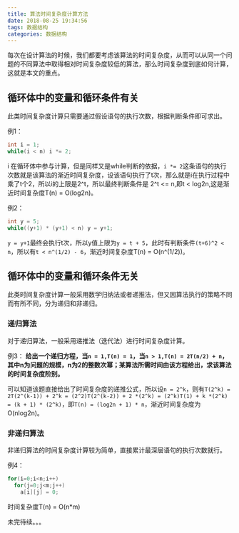 ```yaml
---
title: 算法时间复杂度计算方法
date: 2018-08-25 19:34:56
tags: 数据结构
categories: 数据结构
---
```


每次在设计算法的时候，我们都要考虑该算法的时间复杂度，从而可以从同一个问题的不同算法中取得相对时间复杂度较低的算法，那么时间复杂度到底如何计算，这就是本文的重点。

## 循环体中的变量和循环条件有关

此类时间复杂度计算只需要通过假设语句的执行次数，根据判断条件即可求出。

例1：
```C
int i = 1;
while(i < n) i *= 2;
```
i 在循环体中参与计算，但是同样又是while判断的依据，`i *= 2`这条语句的执行次数就是该算法的渐近时间复杂度，设该语句执行了t次，那么就是i在执行过程中乘了t个2，所以i的上限是2^t，所以最终判断条件是 2^t <= n,即t < log2n,这是渐近时间复杂度T(n) = O(log2n)。

例2：
```C
int y = 5;
while((y+1) * (y+1) < n) y = y+1;
```
`y = y+1`最终会执行t次，所以y值上限为`y = t + 5`，此时有判断条件`(t+6)^2 < n`，所以有`t < n^(1/2) - 6`，渐近时间复杂度T(n) = O(n^(1/2))。

## 循环体中的变量和循环条件无关

此类时间复杂度计算一般采用数学归纳法或者递推法，但又因算法执行的策略不同而有所不同，分为递归和非递归。

### 递归算法

对于递归算法，一般采用递推法（迭代法）进行时间复杂度计算。

例3：
**给出一个递归方程，当`n = 1,T(n) = 1`，当`n > 1,T(n) = 2T(n/2) + n`，其中n为问题的规模，n为2的整数次幂；某算法所需时间由该方程给出，求该算法的时间复杂度阶别。**

可以知道该题直接给出了时间复杂度的递推公式，所以设`n = 2^k`，则有`T(2^k) = 2T(2^(k-1)) + 2^k = (2^2)T(2^(k-2)) + 2 *(2^k) = (2^k)T(1) + k *(2^k) = (k + 1) * (2^k)`，即`T(n) = (log2n + 1) * n`，渐近时间复杂度为O(nlog2n)。



### 非递归算法

非递归算法的时间复杂度计算较为简单，直接累计最深层语句的执行次数就行。

例4：
```C
for(i=0;i<n;i++)
  for(j=0;j<m;j++)
    a[i][j] = 0;
```

时间复杂度T(n) = O(n*m)

未完待续。。。